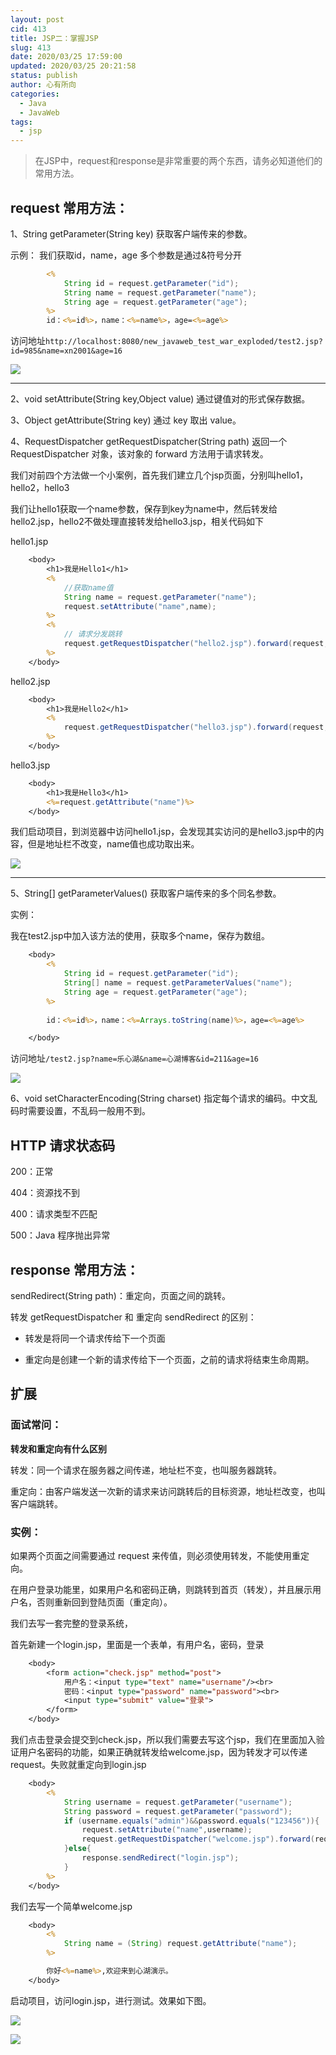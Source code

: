 ```yaml
---
layout: post
cid: 413
title: JSP二：掌握JSP
slug: 413
date: 2020/03/25 17:59:00
updated: 2020/03/25 20:21:58
status: publish
author: 心有所向
categories: 
  - Java
  - JavaWeb
tags: 
  - jsp
---
```



> 在JSP中，request和response是非常重要的两个东西，请务必知道他们的常用方法。

## request 常用方法：

1、String getParameter(String key) 获取客户端传来的参数。

示例： 我们获取id，name，age 多个参数是通过&符号分开

```jsp
        <%
            String id = request.getParameter("id");
            String name = request.getParameter("name");
            String age = request.getParameter("age");
        %>
        id：<%=id%>，name：<%=name%>，age=<%=age%>
```

访问地址`http://localhost:8080/new_javaweb_test_war_exploded/test2.jsp?id=985&name=xn2001&age=16`

![](https://cdn.xn2001.com/2020/03/24/20200324224904.png)

---

2、void setAttribute(String key,Object value) 通过键值对的形式保存数据。

3、Object getAttribute(String key) 通过 key 取出 value。 

4、RequestDispatcher getRequestDispatcher(String path) 返回⼀个 RequestDispatcher 对象，该对象的 forward ⽅法⽤于请求转发。

我们对前四个方法做一个小案例，首先我们建立几个jsp页面，分别叫hello1，hello2，hello3

我们让hello1获取一个name参数，保存到key为name中，然后转发给hello2.jsp，hello2不做处理直接转发给hello3.jsp，相关代码如下

hello1.jsp

```jsp
    <body>
        <h1>我是Hello1</h1>
        <%
            //获取name值
            String name = request.getParameter("name");
            request.setAttribute("name",name);
        %>
        <%
            // 请求分发跳转
            request.getRequestDispatcher("hello2.jsp").forward(request,response);
        %>
    </body>
```

hello2.jsp

```jsp
    <body>
        <h1>我是Hello2</h1>
        <%
            request.getRequestDispatcher("hello3.jsp").forward(request,response);
        %>
    </body>
```

hello3.jsp

```jsp
    <body>
        <h1>我是Hello3</h1>
        <%=request.getAttribute("name")%>
    </body>
```

我们启动项目，到浏览器中访问hello1.jsp，会发现其实访问的是hello3.jsp中的内容，但是地址栏不改变，name值也成功取出来。



![](https://cdn.xn2001.com/2020/03/25/20200325002735.png)



---

5、String[] getParameterValues() 获取客户端传来的多个同名参数。

实例：

我在test2.jsp中加入该方法的使用，获取多个name，保存为数组。

```jsp
    <body>
        <%
            String id = request.getParameter("id");
            String[] name = request.getParameterValues("name");
            String age = request.getParameter("age");
        %>
        
        id：<%=id%>，name：<%=Arrays.toString(name)%>，age=<%=age%>

    </body>
```

访问地址`/test2.jsp?name=乐心湖&name=心湖博客&id=211&age=16`

![](https://cdn.xn2001.com/2020/03/25/20200325005137.png)

6、void setCharacterEncoding(String charset) 指定每个请求的编码。中文乱码时需要设置，不乱码一般用不到。



## HTTP 请求状态码

200：正常

404：资源找不到

400：请求类型不匹配

500：Java 程序抛出异常



## response 常用方法：

sendRedirect(String path)：重定向，页面之间的跳转。

转发 getRequestDispatcher 和 重定向 sendRedirect 的区别：

- 转发是将同⼀个请求传给下⼀个页面

- 重定向是创建⼀个新的请求传给下⼀个页面，之前的请求将结束⽣命周期。



## 扩展

### 面试常问：

**转发和重定向有什么区别**

转发：同⼀个请求在服务器之间传递，地址栏不变，也叫服务器跳转。

重定向：由客户端发送⼀次新的请求来访问跳转后的⽬标资源，地址栏改变，也叫客户端跳转。

### 实例：

如果两个页面之间需要通过 request 来传值，则必须使用转发，不能使用重定向。

在用户登录功能里，如果⽤户名和密码正确，则跳转到首页（转发），并且展示用户名，否则重新回到登陆页面（重定向）。

我们去写一套完整的登录系统，

首先新建一个login.jsp，里面是一个表单，有用户名，密码，登录

```jsp
    <body>
        <form action="check.jsp" method="post">
            用户名：<input type="text" name="username"/><br>
            密码：<input type="password" name="password"><br>
            <input type="submit" value="登录">
        </form>
    </body>
```

我们点击登录会提交到check.jsp，所以我们需要去写这个jsp，我们在里面加入验证用户名密码的功能，如果正确就转发给welcome.jsp，因为转发才可以传递request。失败就重定向到login.jsp

```jsp
    <body>
        <%
            String username = request.getParameter("username");
            String password = request.getParameter("password");
            if (username.equals("admin")&&password.equals("123456")){
                request.setAttribute("name",username);
                request.getRequestDispatcher("welcome.jsp").forward(request,response);
            }else{
                response.sendRedirect("login.jsp");
            }
        %>
    </body>
```

我们去写一个简单welcome.jsp

```jsp
    <body>
        <%
            String name = (String) request.getAttribute("name");
        %>

        你好<%=name%>,欢迎来到心湖演示。
    </body>
```

启动项目，访问login.jsp，进行测试。效果如下图。



![](https://cdn.xn2001.com/2020/03/25/20200325174853.png)

![](https://cdn.xn2001.com/2020/03/25/20200325174923.png)